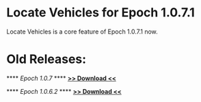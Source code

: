 # Locate Vehicles for Epoch 1.0.7.1

Locate Vehicles is a core feature of Epoch 1.0.7.1 now.
	
# Old Releases:

**** *Epoch 1.0.7* ****
**[>> Download <<](https://github.com/oiad/locateVehicle/releases/tag/Epoch_1.0.7)**

**** *Epoch 1.0.6.2* ****
**[>> Download <<](https://github.com/oiad/locateVehicle/releases/tag/Epoch_1.0.6.2)**



